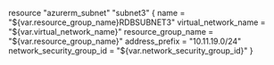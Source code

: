 resource "azurerm_subnet" "subnet3" {
  name                 = "${var.resource_group_name}RDBSUBNET3"
  virtual_network_name = "${var.virtual_network_name}"
  resource_group_name  = "${var.resource_group_name}"
  address_prefix       = "10.11.19.0/24"
  network_security_group_id  = "${var.network_security_group_id}"
}
